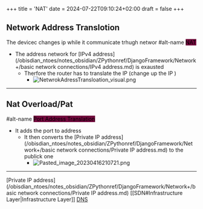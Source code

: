 +++
title = 'NAT'
date = 2024-07-22T09:10:24+02:00
draft = false
+++


## Network Address Translotion 
The devicec changes ip while it communicate trhugh networ
#alt-name 
<mark style="background: #72083D;">NAT</mark>
- The address network for [IPv4 address](/obisdian_ntoes/notes_obsidian/ZPythonref/DjangoFramework/Network+/basic network connections/IPv4 address.md) is exausted
	- Therfore the router has to translate the IP (change up the IP )
		- ![NetwrokAdressTransloation_visual.png](/Notes/NetwrokAdressTransloation_visual.png)
--- 


## Nat Overload/Pat 
#alt-name <mark style="background: #72083D;">Port Address Translation </mark>
- It adds the port to address 
	- It then converts the [Private IP address](/obisdian_ntoes/notes_obsidian/ZPythonref/DjangoFramework/Network+/basic network connections/Private IP address.md) to the publick one 
		- ![Pasted_image_20230416210721.png](/Notes/Pasted_image_20230416210721.png)
 
 ---
 
 [Private IP address](/obisdian_ntoes/notes_obsidian/ZPythonref/DjangoFramework/Network+/basic network connections/Private IP address.md)
 [[SDN#Infrastructure Layer|Infrastructure Layer]] 
 [DNS](/obisdian_ntoes/notes_obsidian/ZPythonref/DjangoFramework/Network+/Phisicall/DNS.md)
